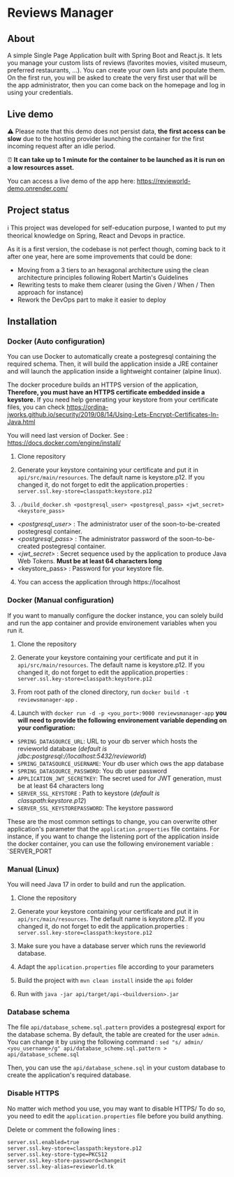 # Reviews Manager

## About

A simple Single Page Application built with Spring Boot and React.js. It lets you manage your custom lists of reviews (favorites movies, visited museum, preferred restaurants, ...). You can create your own lists and populate them. On the first run, you will be asked to create the very first user that will be the app administrator, then you can come back on the homepage and log in using your credentials.

## Live demo

⚠️ Please note that this demo does not persist data, **the first access can be slow** due to the hosting provider launching the container for the first incoming request after an idle period. 

⏰ **It can take up to 1 minute for the container to be launched as it is run on a low resources asset.**

You can access a live demo of the app here: https://revieworld-demo.onrender.com/

## Project status

ℹ️ This project was developed for self-education purpose, I wanted to put my theorical knowledge on Spring, React and Devops in practice.

As it is a first version, the codebase is not perfect though, coming back to it after one year, here are some improvements that could be done:

- Moving from a 3 tiers to an hexagonal architecture using the clean architecture principles following Robert Martin's Guidelines
- Rewriting tests to make them clearer (using the Given / When / Then approach for instance)
- Rework the DevOps part to make it easier to deploy


## Installation

### Docker (Auto configuration)

You can use Docker to automatically create a postegresql containing the required schema. Then, it will build the application inside a JRE container and will launch the application inside a lightweight container (alpine linux).

The docker procedure builds an HTTPS version of the application, **Therefore, you must have an HTTPS certificate embedded inside a keystore.** If you need help generating your keystore from your certificate files, you can check https://ordina-jworks.github.io/security/2019/08/14/Using-Lets-Encrypt-Certificates-In-Java.html


You will need last version of Docker.
See : https://docs.docker.com/engine/install/

1) Clone repository


2) Generate your keystore containing your certificate and put it in `api/src/main/resources`. The default name is keystore.p12. If you changed it, do not forget to edit the application.properties : `server.ssl.key-store=classpath:keystore.p12`


3) `./build_docker.sh <postgresql_user> <postgresql_pass> <jwt_secret> <keystore_pass>`
* *<postgresql_user>* : The administrator user of the soon-to-be-created postegresql container.
* *<postgresql_pass>* : The administrator password of the soon-to-be-created postegresql container.
* *<jwt_secret>* : Secret sequence used by the application to produce Java Web Tokens. **Must be at least 64 characters long**
* <keystore_pass> : Password for your keystore file.


4) You can access the application through https://localhost 


### Docker (Manual configuration)

If you want to manually configure the docker instance, you can solely build and run the app container and provide environement variables when you run it.

1) Clone the repository


2) Generate your keystore containing your certificate and put it in `api/src/main/resources`. The default name is keystore.p12. If you changed it, do not forget to edit the application.properties : `server.ssl.key-store=classpath:keystore.p12`


3) From root path of the cloned directory, run `docker build -t reviewsmanager-app` .


4) Launch with `docker run -d -p <you_port>:9000 reviewsmanager-app` **you will need to provide the following environement variable depending on your configuration:**

-  `SPRING_DATASOURCE_URL`: URL to your db server which hosts the revieworld database (*default is jdbc:postgresql://localhost:5432/revieworld*)
-  `SPRING_DATASOURCE_USERNAME`: Your db user which ows the app database
-  `SPRING_DATASOURCE_PASSWORD`: You db user password
-  `APPLICATION_JWT_SECRETKEY`: The secret used for JWT generation, must be at least 64 characters long
-  `SERVER_SSL_KEYSTORE` : Path to keystore (*default is classpath:keystore.p12*)
-  `SERVER_SSL_KEYSTOREPASSWORD`: The keystore password

These are the most common settings to change, you can overwrite other application's parameter that the `application.properties` file contains. For instance, if you want to change the listening port of the application inside the docker container, you can use the following environement variable : `SERVER_PORT

### Manual (Linux)

You will need Java 17 in order to build and run the application.

1) Clone the repository


2) Generate your keystore containing your certificate and put it in `api/src/main/resources`. The default name is keystore.p12. If you changed it, do not forget to edit the application.properties : `server.ssl.key-store=classpath:keystore.p12`


3) Make sure you have a database server which runs the revieworld database.


4) Adapt the `application.properties` file according to your parameters



4) Build the project with `mvn clean install` inside the `api` folder


5) Run with `java -jar api/target/api-<buildversion>.jar`


### Database schema

The file `api/database_scheme.sql.pattern` provides a postegresql export for the database schema.
By default, the table are created for the user `admin`. You can change it by using the following command : `sed "s/ admin/ <you_username>/g" api/database_scheme.sql.pattern > api/database_scheme.sql`

Then, you can use the `api/database_schene.sql` in your custom database to create the application's required database.


### Disable HTTPS

No matter wich method you use, you may want to disable HTTPS/ To do so, you need to edit the `application.properties` file before you build anything.

Delete or comment the following lines :
```
server.ssl.enabled=true
server.ssl.key-store=classpath:keystore.p12
server.ssl.key-store-type=PKCS12
server.ssl.key-store-password=changeit
server.ssl.key-alias=revieworld.tk
```
